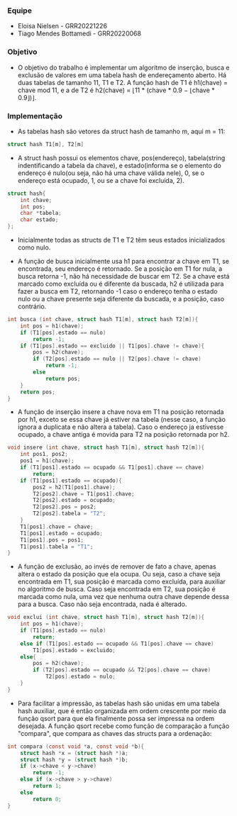 ### Equipe
- Eloisa Nielsen - GRR20221226
- Tiago Mendes Bottamedi - GRR20220068

### Objetivo

- O objetivo do trabalho é implementar um algoritmo de inserção, busca e exclusão de valores em uma tabela hash de endereçamento aberto.  Há duas tabelas de tamanho 11, T1 e T2. A função hash de T1 é h1(chave) = chave mod 11, e a de T2 é h2(chave) =  ⌊11 * (chave * 0.9 − ⌊chave * 0.9⌋)⌋.

### Implementação

- As tabelas hash são vetores da struct hash de tamanho m, aqui m = 11:
```c
struct hash T1[m], T2[m]
```
- A struct hash possui os elementos chave, pos(endereço), tabela(string indentificando a tabela da chave), e estado(informa se o elemento do endereço é nulo(ou seja, não há uma chave válida nele), 0, se o endereço está ocupado, 1, ou se a chave foi excluída, 2).

```c
struct hash{
    int chave;
    int pos;
    char *tabela;
    char estado;
};
```
- Inicialmente todas as structs de T1 e T2 têm seus estados inicializados como nulo.

- A função de busca inicialmente usa h1 para encontrar a chave em T1, se encontrada, seu endereço é retornado. Se a posição em T1 for nula, a busca retorna -1, não há necessidade de buscar em T2. Se a chave está marcado como excluída ou é diferente da buscada, h2 é utilizada para fazer a busca em T2, retornando -1 caso o endereço tenha o estado nulo ou a chave presente seja diferente da buscada, e a posição, caso contrário.
```c
int busca (int chave, struct hash T1[m], struct hash T2[m]){
    int pos = h1(chave);
    if (T1[pos].estado == nulo)
        return -1;
    if (T1[pos].estado == excluido || T1[pos].chave != chave){
        pos = h2(chave);
        if (T2[pos].estado == nulo || T2[pos].chave != chave)
            return -1;
        else
            return pos;
    }
    return pos;
}
```
- A função de inserção insere a chave nova em T1 na posição retornada por h1, exceto se essa chave já estiver na tabela (nesse caso, a função ignora a duplicata e não altera a tabela). Caso o endereço ja estivesse ocupado, a chave antiga é movida para T2 na posição retornada por h2.
  

```c
void insere (int chave, struct hash T1[m], struct hash T2[m]){
    int pos1, pos2;
    pos1 = h1(chave);
    if (T1[pos1].estado == ocupado && T1[pos1].chave == chave)
        return;
    if (T1[pos1].estado == ocupado){
        pos2 = h2(T1[pos1].chave);
        T2[pos2].chave = T1[pos1].chave;
        T2[pos2].estado = ocupado;
        T2[pos2].pos = pos2;
        T2[pos2].tabela = "T2";
    }
    T1[pos1].chave = chave;
    T1[pos1].estado = ocupado;
    T1[pos1].pos = pos1;
    T1[pos1].tabela = "T1";
}
```
- A função de exclusão, ao invés de remover de fato a chave, apenas altera o estado da posição que ela ocupa. Ou seja, caso a chave seja encontrada em T1, sua posição é marcada como excluída, para auxiliar no algoritmo de busca. Caso seja encontrada em T2, sua posição é marcada como nula, uma vez que nenhuma outra chave depende dessa para a busca. Caso não seja encontrada, nada é alterado.

```c
void exclui (int chave, struct hash T1[m], struct hash T2[m]){
    int pos = h1(chave);
    if (T1[pos].estado == nulo)
        return;
    else if (T1[pos].estado == ocupado && T1[pos].chave == chave)
        T1[pos].estado = excluido;
    else{
        pos = h2(chave);
        if (T2[pos].estado == ocupado && T2[pos].chave == chave)
            T2[pos].estado = nulo;
    }
}
```
- Para facilitar a impressão, as tabelas hash são unidas em uma tabela hash auxiliar, que é então organizada em ordem crescente por meio da função qsort para que ela finalmente possa ser impressa na ordem desejada. A função qsort recebe como função de comparação a função "compara", que compara as chaves das structs para a ordenação:

```c
int compara (const void *a, const void *b){
    struct hash *x = (struct hash *)a;
    struct hash *y = (struct hash *)b;
    if (x->chave < y->chave)
        return -1;
    else if (x->chave > y->chave)
        return 1;
    else
        return 0;
}
```
